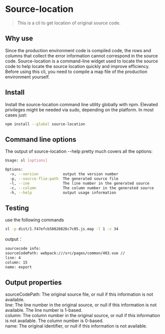 # Source-location
> This is a cli to get location of original source code.

## Why use  
Since the production environment code is compiled code, the rows and columns that collect the error information cannot correspond in the source code. Source-location is a command-line widget used to locate the source code to help locate the source location quickly and improve efficiency. Before using this cli, you need to compile a map file of the production environment yourself.

## Install
Install the source-location command line utility globally with npm. Elevated privileges might be needed via sudo, depending on the platform. In most cases just:  
```bash
npm install --global source-location
```
## Command line options  
The output of source-location --help pretty much covers all the options:  
```bash
Usage: sl [options]

Options:
  -v, --version           output the version number
  -p, --source-flie-path  The generated source file
  -l, --ine               The line number in the generated source
  -c, --column            The column number in the generated source
  -h, --help              output usage information
```

## Testing
use the following commands
```bash
sl -p dist/1.f47efcb58028826c7c05.js.map -l 1 -c 34 
```    
output：
```bash
sourcecode info:
sourceCodePath: webpack:///src/pages/common/403.vue // 
line: 4
column: 15
name: export
```

## Output properties
sourceCodePath: The original source file, or null if this information is not available.  
line: The line number in the original source, or null if this information is not available. The line number is 1-based.  
column: The column number in the original source, or null if this information is not available. The column number is 0-based.  
name: The original identifier, or null if this information is not available.  
